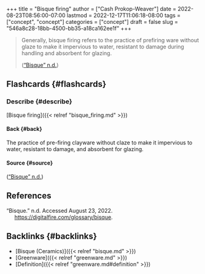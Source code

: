 +++
title = "Bisque firing"
author = ["Cash Prokop-Weaver"]
date = 2022-08-23T08:56:00-07:00
lastmod = 2022-12-17T11:06:18-08:00
tags = ["concept", "concept"]
categories = ["concept"]
draft = false
slug = "546a8c28-18bb-4500-bb35-a18ca162ee1f"
+++

> Generally, bisque firing refers to the practice of prefiring ware without glaze to make it impervious to water, resistant to damage during handling and absorbent for glazing.
>
> (<a href="#citeproc_bib_item_1">“Bisque” n.d.</a>)


## Flashcards {#flashcards}


### Describe {#describe}

[Bisque firing]({{< relref "bisque_firing.md" >}})


#### Back {#back}

The practice of pre-firing clayware without claze to make it impervious to water, resistant to damage, and absorbent for glazing.


#### Source {#source}

(<a href="#citeproc_bib_item_1">“Bisque” n.d.</a>)

## References

<style>.csl-entry{text-indent: -1.5em; margin-left: 1.5em;}</style><div class="csl-bib-body">
  <div class="csl-entry"><a id="citeproc_bib_item_1"></a>“Bisque.” n.d. Accessed August 23, 2022. <a href="https://digitalfire.com/glossary/bisque">https://digitalfire.com/glossary/bisque</a>.</div>
</div>


## Backlinks {#backlinks}

-   [Bisque (Ceramics)]({{< relref "bisque.md" >}})
-   [Greenware]({{< relref "greenware.md" >}})
-   [Definition]({{< relref "greenware.md#definition" >}})
